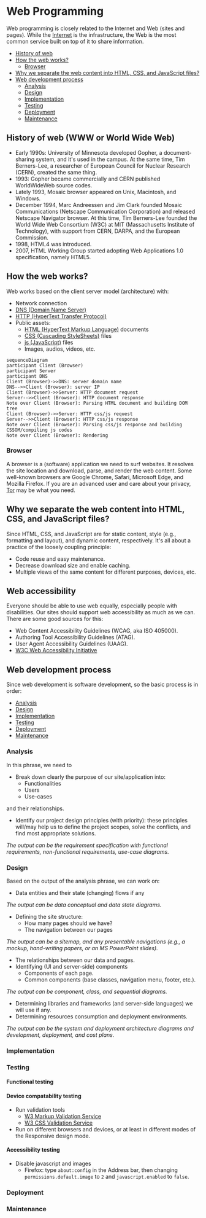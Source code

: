 # Web Programming
Web programming is closely related to the Internet and Web (sites and pages). While the [Internet](/network/internet.md) is the infrastructure, the Web is the most common service built on top of it to share information.
- [History of web](#history-of-web-www-or-world-wide-web)
- [How the web works?](#how-the-web-works)
  - [Browser](#browser)
- [Why we separate the web content into HTML, CSS, and JavaScript files?](#why-we-separate-the-web-content-into-html-css-and-javascript-files)
- [Web development process](#web-development-process)
  - [Analysis](#analysis)
  - [Design](#design)
  - [Implementation](#implementation)
  - [Testing](#testing)
  - [Deployment](#deployment)
  - [Maintenance](#maintenance)
## History of web (WWW or World Wide Web)
- Early 1990s: University of Minnesota developed Gopher, a document-sharing system, and it's used in the campus. At the same time, Tim Berners-Lee, a researcher of European Council for Nuclear Research (CERN), created the same thing.
- 1993: Gopher became commercially and CERN published WorldWideWeb source codes.
- Lately 1993, Mosaic browser appeared on Unix, Macintosh, and Windows.
- December 1994, Marc Andreessen and Jim Clark founded Mosaic Communications (Netscape Communication Corporation) and released Netscape Navigator browser. At this time, Tim Berners-Lee founded the World Wide Web Consortium (W3C) at MIT (Massachusetts Institute of Technology), with support from CERN, DARPA, and the European Commission.
- 1998, HTML4 was introduced.
- 2007, HTML Working Group started adopting Web Applications 1.0 specification, namely HTML5.
## How the web works?
Web works based on the client server model (architecture) with:
- Network connection
- [DNS (Domain Name Server)](/network/protocol/routing/dns.md)
- [HTTP (HyperText Transfer Protocol)](/network/protocol/file/http.md)
- Public assets:
  - [HTML (HyperText Markup Language)](/language/formative/markup/html/README.md) documents
  - [CSS (Cascading StyleSheets)](/language/formative/stylesheet/css.md) files
  - [js (JavaScript)](/language/formative/programming/js/README.md) files
  - Images, audios, videos, etc.
```mermaid
sequenceDiagram
participant Client (Browser)
participant Server
participant DNS
Client (Browser)->>DNS: server domain name
DNS-->>Client (Browser): server IP
Client (Browser)->>Server: HTTP document request
Server-->>Client (Browser): HTTP document response
Note over Client (Browser): Parsing HTML document and building DOM tree
Client (Browser)->>Server: HTTP css/js request
Server-->>Client (Browser): HTTP css/js response
Note over Client (Browser): Parsing css/js response and building CSSOM/compiling js codes
Note over Client (Browser): Rendering
```
### Browser
A browser is a (software) application we need to surf websites. It resolves the site location and download, parse, and render the web content. Some well-known browsers are Google Chrome, Safari, Microsoft Edge, and Mozilla Firefox. If you are an advanced user and care about your privacy, [Tor](https://www.torproject.org/) may be what you need.
## Why we separate the web content into HTML, CSS, and JavaScript files?
Since HTML, CSS, and JavaScript are for static content, style (e.g., formatting and layout), and dynamic content, respectively. It's all about a practice of the loosely coupling principle: 
  - Code reuse and easy maintenance.
  - Decrease download size and enable caching.
  - Multiple views of the same content for different purposes, devices, etc.
## Web accessibility
Everyone should be able to use web equally, especially people with disabilities. Our sites should support web accessibility as much as we can. There are some good sources for this:
- Web Content Accessibility Guidelines (WCAG, aka ISO 405000).
- Authoring Tool Accessibility Guidelines (ATAG).
- User Agent Accessibility Guidelines (UAAG).
- [W3C Web Accessibility Initiative](https://w3.org/wai)
## Web development process
Since web development is software development, so the basic process is in order:
- [Analysis](#analysis)
- [Design](#design)
- [Implementation](#implementation)
- [Testing](#testing)
- [Deployment](#deployment)
- [Maintenance](#maintenance)
### Analysis
In this phrase, we need to
- Break down clearly the purpose of our site/application into:
  - Functionalities
  - Users
  - Use-cases

and their relationships.
- Identify our project design principles (with priority): these principles will/may help us to define the project scopes, solve the conflicts, and find most appropriate solutions.

*The output can be the requirement specification with functional requirements, non-functional requirements, use-case diagrams.*
### Design
Based on the output of the analysis phrase, we can work on:

- Data entities and their state (changing) flows if any

*The output can be data conceptual and data state diagrams.*

- Defining the site structure:
  - How many pages should we have?
  - The navigation between our pages

*The output can be a sitemap, and any presentable navigations (e.g., a mockup, hand-writing papers, or an MS PowerPoint slides).*

- The relationships between our data and pages.
- Identifying (UI and server-side) components
  - Components of each page.
  - Common components (base classes, navigation menu, footer, etc.).

*The output can be component, class, and sequential diagrams.*

- Determining libraries and frameworks (and server-side languages) we will use if any.
- Determining resources consumption and deployment environments.

*The output can be the system and deployment architecture diagrams and development, deployment, and cost plans.*
### Implementation
### Testing
#### Functional testing
#### Device compatability testing
- Run validation tools
  - [W3 Markup Validation Service](https://validator.w3.org)
  - [W3 CSS Validation Service](https://jigsaw.w3.org/css-validator/)
- Run on different browsers and devices, or at least in different modes of the Responsive design mode.
#### Accessibility testing
- Disable javascript and images
  - Firefox: type `about:config` in the Address bar, then changing `permissions.default.image` to `2` and `javascript.enabled` to `false`.
### Deployment
### Maintenance